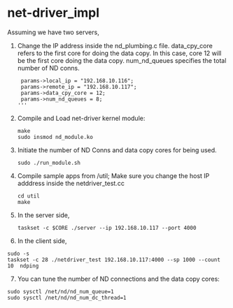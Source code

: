 # net-driver_impl
Assuming we have two servers,
1. Change the IP address inside the nd_plumbing.c file. data_cpy_core refers to the first core for doing the data copy. In this case, core 12 will be the first core  doing the data copy. num_nd_queues specifies the total number of ND conns.
   ```
    params->local_ip = "192.168.10.116";
    params->remote_ip = "192.168.10.117";
    params->data_cpy_core = 12;
    params->num_nd_queues = 8;
   '''
2. Compile and Load net-driver kernel module:
 
   ```
   make
   sudo insmod nd_module.ko
   ```
3. Initiate the number of ND Conns and data copy cores for being used.
   ```
   sudo ./run_module.sh
   ```
4. Compile sample apps from /util; Make sure you change the host IP adddress inside the netdriver_test.cc
   ```
   cd util
   make
   ```
5. In the server side, 
   ```
   taskset -c $CORE ./server --ip 192.168.10.117 --port 4000
   ```
6. In the client side,
  ```
  sudo -s
  taskset -c 28 ./netdriver_test 192.168.10.117:4000 --sp 1000 --count 10  ndping
  ```
7. You can tune the number of ND connections and the data copy cores:
 ```
 sudo sysctl /net/nd/nd_num_queue=1
 sudo sysctl /net/nd/nd_num_dc_thread=1
 ```
